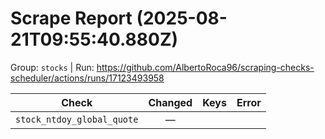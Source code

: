 # Scrape Report (2025-08-21T09:55:40.880Z)

Group: `stocks`  |  Run: https://github.com/AlbertoRoca96/scraping-checks-scheduler/actions/runs/17123493958

| Check | Changed | Keys | Error |
|---|:---:|:--|:--|
| `stock_ntdoy_global_quote` | — |  |  |
